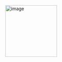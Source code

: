 <img width="161" alt="image" src="https://github.com/user-attachments/assets/c0bdea3e-9199-4b14-b99e-38cebc60c4c6" />
